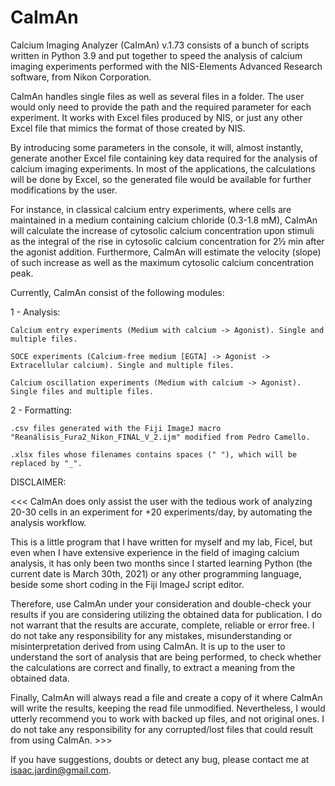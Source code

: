 # CaImAn

Calcium Imaging Analyzer (CaImAn) v.1.73 consists of a bunch of scripts written in Python 3.9 and put together to speed the analysis of calcium imaging experiments performed with the NIS-Elements Advanced Research software, from Nikon Corporation.

CaImAn handles single files as well as several files in a folder. The user would only need to provide the path and the required parameter for each experiment. It works with Excel files produced by NIS, or just any other Excel file that mimics the format of those created by NIS.

By introducing some parameters in the console, it will, almost instantly, generate another Excel file containing key data required for the analysis of calcium imaging experiments. In most of the applications, the calculations will be done by Excel, so the generated file would be available for further modifications by the user.

For instance, in classical calcium entry experiments, where cells are maintained in a medium containing calcium chloride (0.3-1.8 mM), CaImAn will calculate the increase of cytosolic calcium concentration upon stimuli as the integral of the rise in cytosolic calcium concentration for 2½ min after the agonist addition. Furthermore, CaImAn will estimate the velocity (slope) of such increase as well as the maximum cytosolic calcium concentration peak.

Currently, CaImAn consist of the following modules:

1 - Analysis:

    Calcium entry experiments (Medium with calcium -> Agonist). Single and multiple files.
    
    SOCE experiments (Calcium-free medium [EGTA] -> Agonist -> Extracellular calcium). Single and multiple files.
    
    Calcium oscillation experiments (Medium with calcium -> Agonist). Single files and multiple files.
    
2 - Formatting:

    .csv files generated with the Fiji ImageJ macro "Reanálisis_Fura2_Nikon_FINAL_V_2.ijm" modified from Pedro Camello.
    
    .xlsx files whose filenames contains spaces (" "), which will be replaced by "_".

DISCLAIMER:

<<< CaImAn does only assist the user with the tedious work of analyzing 20-30 cells in an experiment for +20 experiments/day, by automating the analysis workflow.

This is a little program that I have written for myself and my lab, Ficel, but even when I have extensive experience in the field of imaging calcium analysis, it has only been two months since I started learning Python (the current date is March 30th, 2021) or any other programming language, beside some short coding in the Fiji ImageJ script editor.

Therefore, use CaImAn under your consideration and double-check your results if you are considering utilizing the obtained data for publication. I do not warrant that the results are accurate, complete, reliable or error free. I do not take any responsibility for any mistakes, misunderstanding or misinterpretation derived from using CaImAn. It is up to the user to understand the sort of analysis that are being performed, to check whether the calculations are correct and finally, to extract a meaning from the obtained data. 

Finally, CaImAn will always read a file and create a copy of it where CaImAn will write the results, keeping the read file unmodified. Nevertheless, I would utterly recommend you to work with backed up files, and not original ones. I do not take any responsibility for any corrupted/lost files that could result from using CaImAn. >>>

If you have suggestions, doubts or detect any bug, please contact me at isaac.jardin@gmail.com.